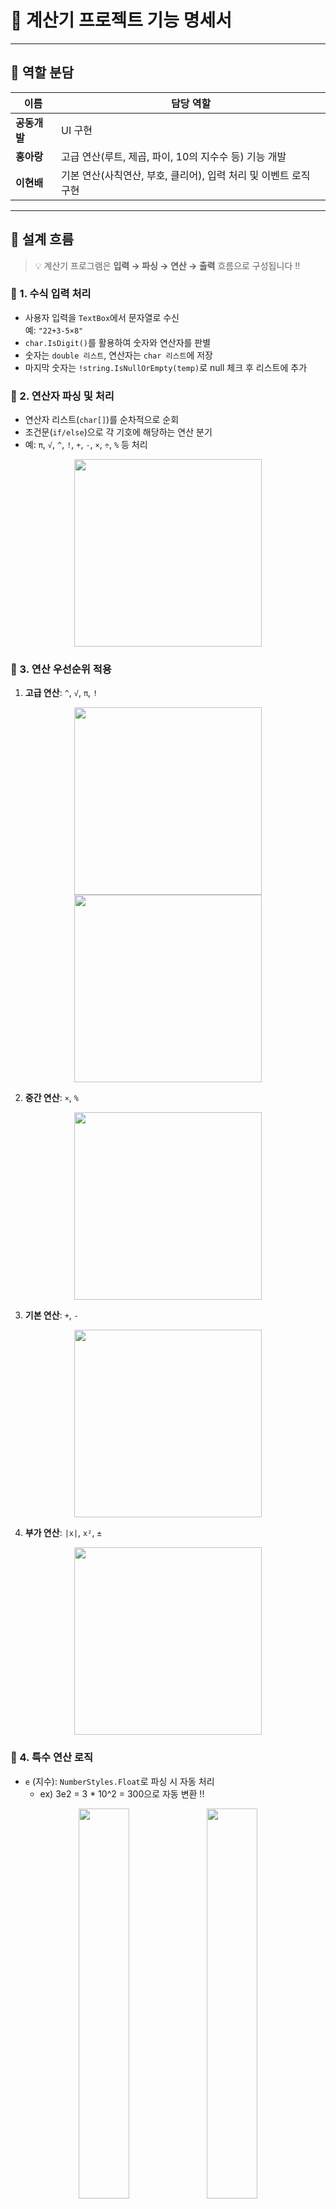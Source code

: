 # 📌 계산기 프로젝트 기능 명세서
---

## 👥 역할 분담

| 이름     | 담당 역할                                     |
|----------|-----------------------------------------------|
| **공동개발** | UI 구현 |
| **홍아랑** | 고급 연산(루트, 제곱, 파이, 10의 지수수 등) 기능 개발 |
| **이현배** | 기본 연산(사칙연산, 부호, 클리어), 입력 처리 및 이벤트 로직 구현 |

---

##  🔧 설계 흐름

> 💡 계산기 프로그램은 **입력 → 파싱 → 연산 → 출력** 흐름으로 구성됩니다 !!

### 📝 1. 수식 입력 처리
- 사용자 입력을 `TextBox`에서 문자열로 수신  
  예: `"22+3-5×8"`
- `char.IsDigit()`를 활용하여 숫자와 연산자를 판별
- 숫자는 `double 리스트`, 연산자는 `char 리스트`에 저장
- 마지막 숫자는 `!string.IsNullOrEmpty(temp)`로 null 체크 후 리스트에 추가


### 🧮 2. 연산자 파싱 및 처리
- 연산자 리스트(`char[]`)를 순차적으로 순회
- 조건문(`if/else`)으로 각 기호에 해당하는 연산 분기
- 예: `π`, `√`, `^`, `!`, `+`, `-`, `×`, `÷`, `%` 등 처리

<p align="center">
  <img src="https://github.com/user-attachments/assets/63f16d72-56c5-4f26-b3ac-12f59d191d79" width="300" />
</p>

### 🔢 3. 연산 우선순위 적용
1. **고급 연산**: `^`, `√`, `π`, `!`
<p align="center">
  <img src="https://github.com/user-attachments/assets/7587b248-b03c-417f-bce9-e7045fec2b9d" width="300" />
  <img src="https://github.com/user-attachments/assets/95945748-1e76-453a-bc1c-2405828c4558" width="300" />
</p>


2. **중간 연산**: `×`, `%`  
<p align="center">
  <img src="https://github.com/user-attachments/assets/0722d9de-183a-4da1-b7fb-43bf6bd20ea9" width="300" />
</p>

3. **기본 연산**: `+`, `-`  
<p align="center">
  <img src="https://github.com/user-attachments/assets/3446e684-2d5a-4cab-bd20-2e1339f014d3" width="300" />
</p>

4. **부가 연산**: `|x|`, `x²`, `±`
<p align="center">
  <img src="https://github.com/user-attachments/assets/40a8e2d9-7c35-4f42-ba26-aa1c8755074a" width="300" />
</p>



### 🧠 4. 특수 연산 로직
- `e` (지수): `NumberStyles.Float`로 파싱 시 자동 처리
  - ex) 3e2 = 3 * 10^2 = 300으로 자동 변환 !!
 <p align="center">
   <img src="https://github.com/user-attachments/assets/4ea862d6-256c-4fb3-8ce6-e8e0a8609f81" width="40%" />
   <img src="https://github.com/user-attachments/assets/8a826085-3709-472d-896c-c571c431361c" width="40%" />
  </p>

- `π`: 상수로 변환하여 연산에 사용
- `x^y`: 제곱 계산 (x, y 중 하나라도 없을 경우 예외 발생)



### 🧼 5. 예외 처리 및 부가 기능
- `Clear`: 전체 식 제거
- `Backspace`: 마지막 한 문자 제거
- `0으로 나누기`: 무한대(♾️) 처리
- 잘못된 수식: MessageBox로 에러 메시지 출력


---

## 🧮 핵심 기능 정의

### 🔢 기본 연산
- ➕ 더하기  [Add]
- ➖ 빼기  [Sub]
- ✖️ 곱하기  [Mul]
- ➗ 나누기 + 나머지 (a ÷ b = q … r)  [Div]

### 🧠 고급 수학 연산
- √ 루트 (제곱근)  [Square]
- xʸ 제곱 (x^y)  [PowCal]
- x² 제곱 (x^2)  [PowCal]
- 🔟 10의 제곱 (10 × x) 
- π 파이 상수 입력 

### 🧾 수 관련 변환
- 🔁 절대값 (`Math.Abs(x)`)  [AbsCal]
- 🔃 부호 변환 (x → -x) 

### ⏳ 기타 연산
- ❗ 팩토리얼 (n!)  [Pactorial]
- 🔘 소수점 입력 
- `=`: 계산 결과 출력
- 🧼 클리어 (모든 값 초기화)  
- ⬅️ 한 자리씩 지우기 (Backspace)  

---

## 🎨 테마 설정 기능

> 🧩 사용자가 원하는 분위기에 맞게 계산기의 전체 색상을 변경할 수 있는 기능입니다 !

### 🔘 테마 선택 방식
- 계산기 우측에 위치한 **라디오 버튼** 3개 중 하나를 선택하면,
- 아래 항목들의 색상이 즉시 변경됩니다:
  - **버튼(Button) 배경색**
  - **출력 영역(TextBox) 배경색**
  - **Form 전체 배경색(BackColor)**

### 🌈 제공 테마

| 테마 이름   | 색상 구성 예시                         | 설명 |
|------------|----------------------------------------|------|
| **Default** | 흰색 버튼, 검은 글자, 연한 회색 배경     | 클래식하고 가독성 높은 기본 설정 |
| **Beige** | 베이지 배경, 연노랑 톤 버튼 | 따뜻하고 차분한 분위기 |
| **Soda** | 시원한 블루 배경, 연블루 톤 버튼 | 맑고 청량한 시각적 느낌 |

---

### 🛠️ 구현 방식
- `RadioButton.CheckedChanged` 이벤트를 통해 테마 변경 로직 수행
- 각 테마에 맞는 색상 코드는 `ColorTranslater.FromHTML(...)` 또는 `SystemColors` 등으로 지정
- 모든 컨트롤(Button, TextBox 등)은 루프를 통해 일괄 적용


---
##  🏁 최종 완성본 예시

<p align="center">
  <img src="https://github.com/user-attachments/assets/78e9fb98-4d6b-4523-97a4-aa7258d4bbcc" width="32%" />
  <img src="https://github.com/user-attachments/assets/55baebb4-de1a-4123-b1e4-d08b78f2e004" width="32%" />
  <img src="https://github.com/user-attachments/assets/f24066a7-0f51-4205-8e58-d416b8f376fd" width="32%" />
</p>





